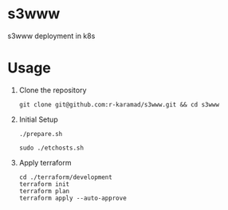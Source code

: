 # s3www
s3www deployment in k8s

# Usage
1. Clone the repository
   ```shell
   git clone git@github.com:r-karamad/s3www.git && cd s3www
   ```
2. Initial Setup
   ```shell
   ./prepare.sh
   ```
   ```shell
   sudo ./etchosts.sh
   ```
3. Apply terraform
   ```shell
   cd ./terraform/development
   terraform init
   terraform plan
   terraform apply --auto-approve
   ```

